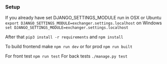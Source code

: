 ### Setup

If you already have set DJANGO_SETTINGS_MODULE run in OSX or Ubuntu
`export DJANGO_SETTINGS_MODULE=exchanger.settings.localhost`
on Windows `set DJANGO_SETTINGS_MODULE=exchanger.settings.localhost`

After that
`pip3 install -r requirements`
and
`npm install`

To build frontend make
`npm run dev` or for prod `npm run built`

For front test `npm run test`
For back tests `./manage.py test`
